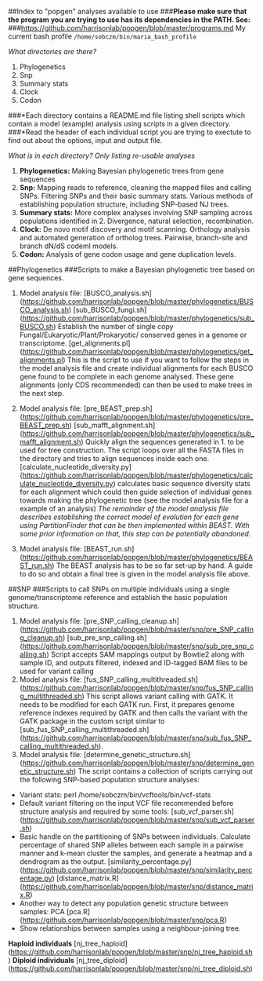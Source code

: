 ##Index to "popgen" analyses available to use
###**Please make sure that the program you are trying to use has its dependencies in the PATH. See:**
###https://github.com/harrisonlab/popgen/blob/master/programs.md
My current bash profile
`/home/sobczm/bin/maria_bash_profile`

*What directories are there?*

1. Phylogenetics
2. Snp
3. Summary stats
4. Clock
5. Codon

###*Each directory contains a README.md file listing shell scripts which contain a model (example) analysis using scripts in a given directory.
###*Read the header of each individual script you are trying to exectute to find out about the options, input and output file.

*What is in each directory? Only listing re-usable analyses*

1. **Phylogenetics:** Making Bayesian phylogenetic trees from gene sequences
2. **Snp:** Mapping reads to reference, cleaning the mapped files and calling SNPs. Filtering SNPs and their basic summary stats. Various methods of establishing population structure, including SNP-based NJ trees.
3. **Summary stats:** More complex analyses involving SNP sampling across populations identified in 2. Divergence, natural selection, recombination.
4. **Clock:** De novo motif discovery and motif scanning. Orthology analysis and automated generation of ortholog trees. Pairwise, branch-site and branch dN/dS codeml models.
5. **Codon:** Analysis of gene codon usage and gene duplication levels.

##Phylogenetics
###Scripts to make a Bayesian phylogenetic tree based on gene sequences.
1. Model analysis file: [BUSCO_analysis.sh] (https://github.com/harrisonlab/popgen/blob/master/phylogenetics/BUSCO_analysis.sh)
[sub_BUSCO_fungi.sh] (https://github.com/harrisonlab/popgen/blob/master/phylogenetics/sub_BUSCO.sh) 
Establish the number of single copy Fungal/Eukaryotic/Plant/Prokaryotic/ conserved genes in a genome or transcriptome. 
[get_alignments.pl] (https://github.com/harrisonlab/popgen/blob/master/phylogenetics/get_alignments.pl) 
This is the script to use if you want to follow the steps in the model analysis file and create individual alignments for each BUSCO gene found to be complete in each genome analysed. These gene alignments (only CDS recommended) can then be used to make trees in the next step.
2. Model analysis file: [pre_BEAST_prep.sh] (https://github.com/harrisonlab/popgen/blob/master/phylogenetics/pre_BEAST_prep.sh)
[sub_mafft_alignment.sh] (https://github.com/harrisonlab/popgen/blob/master/phylogenetics/sub_mafft_alignment.sh) 
Quickly align the sequences generated in 1. to be used for tree construction. The script loops over all the FASTA files in the directory and tries to align sequences inside each one.
[calculate_nucleotide_diversity.py] (https://github.com/harrisonlab/popgen/blob/master/phylogenetics/calculate_nucleotide_diversity.py)
calculates basic sequence diversity stats for each alignment which could then guide selection of individual genes towards making the
phylogenetic tree (see the model analysis file for a example of an analysis)
*The remainder of the model analysis file describes establishing the correct model of evolution for each gene using PartitionFinder that can be then implemented within BEAST. With some prior information on that, this step can be potentially abandoned.*

3. Model analysis file: [BEAST_run.sh] (https://github.com/harrisonlab/popgen/blob/master/phylogenetics/BEAST_run.sh)
The BEAST analysis has to be so far set-up by hand. A guide to do so and obtain a final tree is given in the model analysis file above.


##SNP
###Scripts to call SNPs on multiple individuals using a single genome/transcriptome reference and establish the basic population structure.
1. Model analysis file: [pre_SNP_calling_cleanup.sh] (https://github.com/harrisonlab/popgen/blob/master/snp/pre_SNP_calling_cleanup.sh)
[sub_pre_snp_calling.sh] (https://github.com/harrisonlab/popgen/blob/master/snp/sub_pre_snp_calling.sh)
Script accepts SAM mappings output by Bowtie2 along with sample ID, and outputs filtered, indexed and ID-tagged BAM files to be used for variant calling
2. Model analysis file: [fus_SNP_calling_multithreaded.sh] (https://github.com/harrisonlab/popgen/blob/master/snp/fus_SNP_calling_multithreaded.sh)
This script allows variant calling with GATK. It needs to be modified for each GATK run. First, it prepares genome reference indexes required by GATK and then calls the variant with the GATK package in the custom script similar to [sub_fus_SNP_calling_multithreaded.sh]
(https://github.com/harrisonlab/popgen/blob/master/snp/sub_fus_SNP_calling_multithreaded.sh). 
3. Model analysis file: [determine_genetic_structure.sh] (https://github.com/harrisonlab/popgen/blob/master/snp/determine_genetic_structure.sh)
The script contains a collection of scripts carrying out the following SNP-based population structure analyses:
* Variant stats: 
perl /home/sobczm/bin/vcftools/bin/vcf-stats 
* Default variant filtering on the input VCF file recommended before structure analysis and required by some tools:
[sub_vcf_parser.sh] (https://github.com/harrisonlab/popgen/blob/master/snp/sub_vcf_parser.sh) 
* Basic handle on the partitioning of SNPs between individuals. Calculate percentage of shared SNP alleles between each sample in
a pairwise manner and k-mean cluster the samples, and generate a heatmap and a dendrogram as the output. 
[similarity_percentage.py] (https://github.com/harrisonlab/popgen/blob/master/snp/similarity_percentage.py)
[distance_matrix.R] (https://github.com/harrisonlab/popgen/blob/master/snp/distance_matrix.R) 
* Another way to detect any population genetic structure between samples: PCA
[pca.R] (https://github.com/harrisonlab/popgen/blob/master/snp/pca.R)
* Show relationships between samples using a neighbour-joining tree.

**Haploid individuals**
[nj_tree_haploid] (https://github.com/harrisonlab/popgen/blob/master/snp/nj_tree_haploid.sh)
**Diploid individuals**
[nj_tree_diploid] (https://github.com/harrisonlab/popgen/blob/master/snp/nj_tree_diploid.sh)
